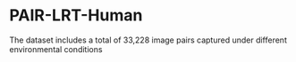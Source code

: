 # PAIR-LRT-Human
The dataset includes a total of 33,228 image pairs captured under different environmental conditions

